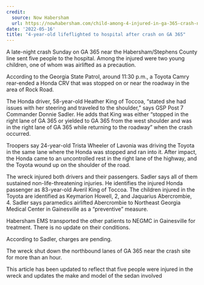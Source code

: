 ```yaml
---
credit:
  source: Now Habersham
  url: https://nowhabersham.com/child-among-4-injured-in-ga-365-crash-near-stephens-county/
date: '2022-05-16'
title: "4-year-old lifeflighted to hospital after crash on GA 365"
---
```

A late-night crash Sunday on GA 365 near the Habersham/Stephens County line sent five people to the hospital. Among the injured were two young children, one of whom was airlifted as a precaution.

According to the Georgia State Patrol, around 11:30 p.m., a Toyota Camry rear-ended a Honda CRV that was stopped on or near the roadway in the area of Rock Road.

The Honda driver, 58-year-old Heather King of Toccoa, “stated she had issues with her steering and traveled to the shoulder,” says GSP Post 7 Commander Donnie Sadler. He adds that King was either “stopped in the right lane of GA 365 or yielded to GA 365 from the west shoulder and was in the right lane of GA 365 while returning to the roadway” when the crash occurred.

Troopers say 24-year-old Trista Wheeler of Lavonia was driving the Toyota in the same lane where the Honda was stopped and ran into it. After impact, the Honda came to an uncontrolled rest in the right lane of the highway, and the Toyota wound up on the shoulder of the road.

The wreck injured both drivers and their passengers. Sadler says all of them sustained non-life-threatening injuries. He identifies the injured Honda passenger as 83-year-old Averil King of Toccoa. The children injured in the Toyota are identified as Keymarion Howell, 2, and Jaquarius Abercrombie, 4. Sadler says paramedics airlifted Abercrombie to Northeast Georgia Medical Center in Gainesville as a “preventive” measure.

Habersham EMS transported the other patients to NEGMC in Gainesville for treatment. There is no update on their conditions.

According to Sadler, charges are pending.

The wreck shut down the northbound lanes of GA 365 near the crash site for more than an hour.

This article has been updated to reflect that five people were injured in the wreck and updates the make and model of the sedan involved
